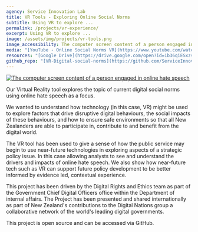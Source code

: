 ```yaml
---
agency: Service Innovation Lab
title: VR Tools - Exploring Online Social Norms
subtitle: Using VR to explore ...
permalink: /projects/vr-experience/
excerpt: Using VR to explore ...
image: /assets/img/projects/vr-tools.png
image_accessibility: The computer screen content of a person engaged in online hate speech.
media: "[YouTube - Online Social Norms VR](https://www.youtube.com/watch?v=pUIPbUMwqHg)"
resources: "[Google Drive](https://drive.google.com/open?id=1b36qiESxzsd6_XpI75Xr1MMSh0Kn1ZJT)"
github_repo: "[VR-Digital-social-norms](https://github.com/ServiceInnovationLab/VR-Digital-social-norms/wiki)"
---
```


[![The computer screen content of a person engaged in online hate speech](https://www.youtube.com/watch?v=pUIPbUMwqHg)](https://www.youtube.com/watch?v=pUIPbUMwqHg)

Our Virtual Reality tool explores the topic of current digital social norms using online hate speech as a focus.

We wanted to understand how technology (in this case, VR) might be used to explore factors that drive disruptive digital behaviours, the social impacts of these behaviours, and how to ensure safe environments so that all New Zealanders are able to participate in, contribute to and benefit from the digital world.

The VR tool has been used to give a sense of how the public service may begin to use near-future technologies in exploring aspects of a strategic policy issue. In this case allowing analysts to see and understand the drivers and impacts of online hate speech. We also show how near-future tech such as VR can support future policy development to be better informed by evidence led, contextual experience.

This project has been driven by the Digital Rights and Ethics team as part of the Government Chief Digital Officers office within the Department of internal affairs. The Project has been presented and shared internationally as part of New Zealand's contributions to the Digital Nations group a collaborative network of the world's leading digital governments.

This project is open source and can be accessed via GitHub.
